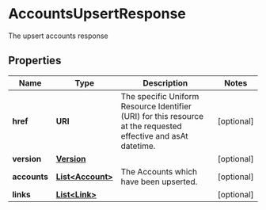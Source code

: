 

# AccountsUpsertResponse

The upsert accounts response

## Properties

Name | Type | Description | Notes
------------ | ------------- | ------------- | -------------
**href** | **URI** | The specific Uniform Resource Identifier (URI) for this resource at the requested effective and asAt datetime. |  [optional]
**version** | [**Version**](Version.md) |  |  [optional]
**accounts** | [**List&lt;Account&gt;**](Account.md) | The Accounts which have been upserted. |  [optional]
**links** | [**List&lt;Link&gt;**](Link.md) |  |  [optional]



